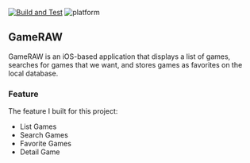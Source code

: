 [![Build and Test](https://github.com/abdhilabs/GameRAW/actions/workflows/build-test-ios.yml/badge.svg)](https://github.com/abdhilabs/GameRAW/actions/workflows/build-test-ios.yml) ![platform](https://img.shields.io/badge/platform-iOS-orange?style=flat-square)

## GameRAW
GameRAW is an iOS-based application that displays a list of games, searches for games that we want, and stores games as favorites on the local database.

### Feature
The feature I built for this project:
- List Games
- Search Games
- Favorite Games
- Detail Game
